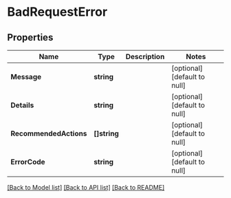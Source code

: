 # BadRequestError

## Properties
Name | Type | Description | Notes
------------ | ------------- | ------------- | -------------
**Message** | **string** |  | [optional] [default to null]
**Details** | **string** |  | [optional] [default to null]
**RecommendedActions** | **[]string** |  | [optional] [default to null]
**ErrorCode** | **string** |  | [optional] [default to null]

[[Back to Model list]](../README.md#documentation-for-models) [[Back to API list]](../README.md#documentation-for-api-endpoints) [[Back to README]](../README.md)

